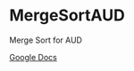 # MergeSortAUD
Merge Sort for AUD

[Google Docs](https://docs.google.com/document/d/14Pp1tDnIrcvGr86o2oDqx_SP0KlCOvp0i903txoLkc8/edit?usp=sharing)
